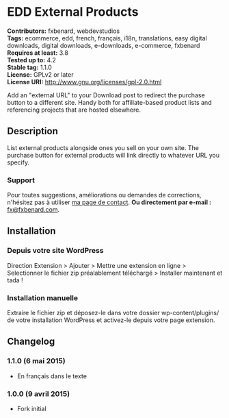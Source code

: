 # EDD External Products #
**Contributors:** fxbenard, webdevstudios  
**Tags:** ecommerce, edd, french, français, i18n, translations, easy digital downloads, digital downloads, e-downloads, e-commerce, fxbenard  
**Requires at least:** 3.8  
**Tested up to:** 4.2  
**Stable tag:** 1.1.0  
**License:** GPLv2 or later  
**License URI:** http://www.gnu.org/licenses/gpl-2.0.html  

Add an "external URL" to your Download post to redirect the purchase button to a different site. Handy both for affiliate-based product lists and referencing projects that are hosted elsewhere.

## Description ##

 List external products alongside ones you sell on your own site. The purchase button for external products will link directly to whatever URL you specify.


### Support ###

Pour toutes suggestions, améliorations ou demandes de corrections, n'hésitez pas à utiliser [ma page de contact](https://fxbenard.com/contactez-moi/).
**Ou directement par e-mail :** fx@fxbenard.com.  


## Installation ##

### Depuis votre site WordPress  ###
Direction Extension > Ajouter > Mettre une extension en ligne > Selectionner le fichier zip préalablement téléchargé > Installer maintenant et tada !

### Installation manuelle ###
Extraire le fichier zip et déposez-le dans votre dossier wp-content/plugins/ de votre installation WordPress et activez-le depuis votre page extension.


## Changelog ##

### 1.1.0 (6 mai 2015) ###
* En français dans le texte

### 1.0.0 (9 avril 2015) ###
* Fork initial